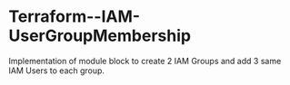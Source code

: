 # Terraform--IAM-UserGroupMembership
Implementation of module block to create 2 IAM Groups and add 3 same IAM Users to each group.
